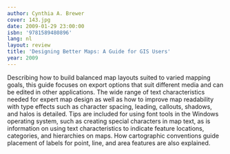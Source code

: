 ```yaml
---
author: Cynthia A. Brewer
cover: 143.jpg
date: 2009-01-29 23:00:00
isbn: '9781589480896'
lang: nl
layout: review
title: 'Designing Better Maps: A Guide for GIS Users'
year: 2009
---
```

Describing how to build balanced map layouts suited to varied mapping goals, this guide focuses on export options that suit different media and can be edited in other applications. The wide range of text characteristics needed for expert map design as well as how to improve map readability with type effects such as character spacing, leading, callouts, shadows, and halos is detailed. Tips are included for using font tools in the Windows operating system, such as creating special characters in map text, as is information on using text characteristics to indicate feature locations, categories, and hierarchies on maps. How cartographic conventions guide placement of labels for point, line, and area features are also explained.
